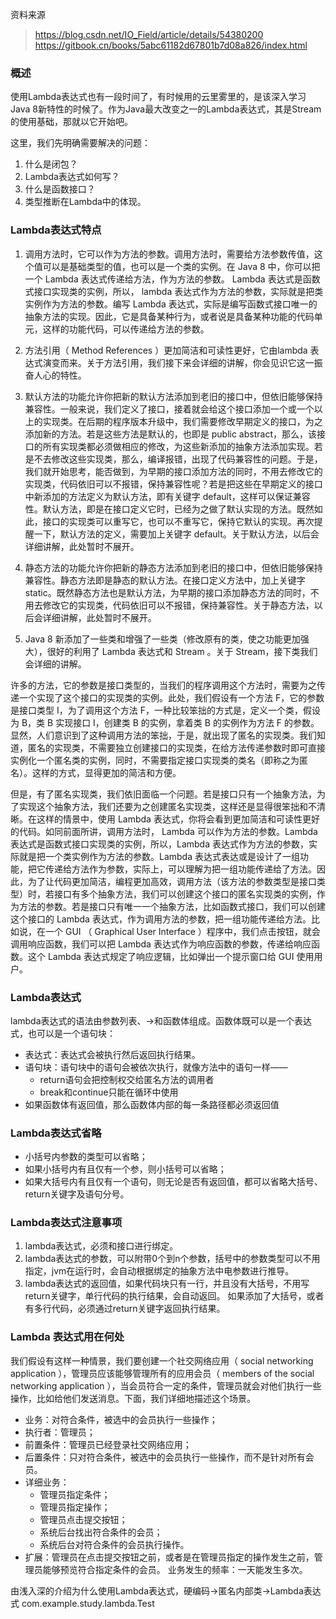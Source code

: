 资料来源
> https://blog.csdn.net/IO_Field/article/details/54380200
> https://gitbook.cn/books/5abc61182d67801b7d08a826/index.html

### 概述
使用Lambda表达式也有一段时间了，有时候用的云里雾里的，是该深入学习Java 8新特性的时候了。作为Java最大改变之一的Lambda表达式，其是Stream的使用基础，那就以它开始吧。

这里，我们先明确需要解决的问题：

1. 什么是闭包？
2. Lambda表达式如何写？
3. 什么是函数接口？
4. 类型推断在Lambda中的体现。
### Lambda表达式特点
1. 调用方法时，它可以作为方法的参数。调用方法时，需要给方法参数传值，这个值可以是基础类型的值，也可以是一个类的实例。在 Java 8 中，你可以把一个 Lambda 表达式传递给方法，作为方法的参数。 Lambda 表达式是函数式接口实现类的实例，所以， lambda 表达式作为方法的参数，实际就是把类实例作为方法的参数。编写 Lambda 表达式，实际是编写函数式接口唯一的抽象方法的实现。因此，它是具备某种行为，或者说是具备某种功能的代码单元，这样的功能代码，可以传递给方法的参数。

2. 方法引用（ Method References ）更加简洁和可读性更好，它由lambda 表达式演变而来。关于方法引用，我们接下来会详细的讲解，你会见识它这一振奋人心的特性。

3. 默认方法的功能允许你把新的默认方法添加到老旧的接口中，但依旧能够保持兼容性。一般来说，我们定义了接口，接着就会给这个接口添加一个或一个以上的实现类。在后期的程序版本升级中，我们需要修改早期定义的接口，为之添加新的方法。若是这些方法是默认的，也即是 public abstract，那么，该接口的所有实现类都必须做相应的修改，为这些新添加的抽象方法添加实现。若是不去修改这些实现类，那么，编译报错，出现了代码兼容性的问题。于是，我们就开始思考，能否做到，为早期的接口添加方法的同时，不用去修改它的实现类，代码依旧可以不报错，保持兼容性呢？若是把这些在早期定义的接口中新添加的方法定义为默认方法，即有关键字 default，这样可以保证兼容性。默认方法，即是在接口定义它时，已经为之做了默认实现的方法。既然如此，接口的实现类可以重写它，也可以不重写它，保持它默认的实现。再次提醒一下，默认方法的定义，需要加上关键字 default。关于默认方法，以后会详细讲解，此处暂时不展开。

4. 静态方法的功能允许你把新的静态方法添加到老旧的接口中，但依旧能够保持兼容性。静态方法即是静态的默认方法。在接口定义方法中，加上关键字 static。既然静态方法也是默认方法，为早期的接口添加静态方法的同时，不用去修改它的实现类，代码依旧可以不报错，保持兼容性。关于静态方法，以后会详细讲解，此处暂时不展开。

5. Java 8 新添加了一些类和增强了一些类（修改原有的类，使之功能更加强大），很好的利用了 Lambda 表达式和 Stream 。关于 Stream，接下类我们会详细的讲解。

许多的方法，它的参数是接口类型的，当我们的程序调用这个方法时，需要为之传递一个实现了这个接口的实现类的实例。此处，我们假设有一个方法 F，它的参数是接口类型 I，为了调用这个方法 F，一种比较笨拙的方式是，定义一个类，假设为 B，类 B 实现接口 I，创建类 B 的实例，拿着类 B 的实例作为方法 F 的参数。显然，人们意识到了这种调用方法的笨拙，于是，就出现了匿名的实现类。我们知道，匿名的实现类，不需要独立创建接口的实现类，在给方法传递参数时即可直接实例化一个匿名类的实例，同时，不需要指定接口实现类的类名（即称之为匿名）。这样的方式，显得更加的简洁和方便。

但是，有了匿名实现类，我们依旧面临一个问题。若是接口只有一个抽象方法，为了实现这个抽象方法，我们还要为之创建匿名实现类，这样还是显得很笨拙和不清晰。在这样的情景中，使用 Lambda 表达式，你将会看到更加简洁和可读性更好的代码。如同前面所讲，调用方法时， Lambda 可以作为方法的参数。Lambda 表达式是函数式接口实现类的实例，所以，Lambda 表达式作为方法的参数，实际就是把一个类实例作为方法的参数。Lambda 表达式表达或是设计了一组功能，把它传递给方法作为参数，实际上，可以理解为把一组功能传递给了方法。因此，为了让代码更加简洁，编程更加高效，调用方法（该方法的参数类型是接口类型）时，若接口有多个抽象方法，我们可以创建这个接口的匿名实现类的实例，作为方法的参数。若是接口只有唯一一个抽象方法，比如函数式接口，我们可以创建这个接口的 Lambda 表达式，作为调用方法的参数，把一组功能传递给方法。比如说，在一个 GUI （ Graphical User Interface ）程序中，我们点击按钮，就会调用响应函数，我们可以把 Lambda 表达式作为响应函数的参数，传递给响应函数。这个 Lambda 表达式规定了响应逻辑，比如弹出一个提示窗口给 GUI 使用用户。
### Lambda表达式
lambda表达式的语法由参数列表、->和函数体组成。函数体既可以是一个表达式，也可以是一个语句块：
* 表达式：表达式会被执行然后返回执行结果。
* 语句块：语句块中的语句会被依次执行，就像方法中的语句一样——
    * return语句会把控制权交给匿名方法的调用者
    * break和continue只能在循环中使用
* 如果函数体有返回值，那么函数体内部的每一条路径都必须返回值

### Lambda表达式省略
*  小括号内参数的类型可以省略；
*  如果小括号内有且仅有一个参，则小括号可以省略；
*  如果大括号内有且仅有一个语句，则无论是否有返回值，都可以省略大括号、return关键字及语句分号。

### Lambda表达式注意事项
1. lambda表达式，必须和接口进行绑定。
2. lambda表达式的参数，可以附带0个到n个参数，括号中的参数类型可以不用指定，jvm在运行时，会自动根据绑定的抽象方法中电参数进行推导。
3. lambda表达式的返回值，如果代码块只有一行，并且没有大括号，不用写return关键字，单行代码的执行结果，会自动返回。
    如果添加了大括号，或者有多行代码，必须通过return关键字返回执行结果。
    
### Lambda 表达式用在何处
我们假设有这样一种情景，我们要创建一个社交网络应用（ social networking application ），管理员应该能够管理所有的应用会员（ members of the social networking application ），当会员符合一定的条件，管理员就会对他们执行一些操作，比如给他们发送消息。下面，我们详细地描述这个场景。

* 业务：对符合条件，被选中的会员执行一些操作；
* 执行者：管理员；
* 前置条件：管理员已经登录社交网络应用；
* 后置条件：只对符合条件，被选中的会员执行一些操作，而不是针对所有会员。
* 详细业务：
    * 管理员指定条件；
    * 管理员指定操作；
    * 管理员点击提交按钮；
    * 系统后台找出符合条件的会员；
    * 系统后台对符合条件的会员执行操作。
* 扩展：管理员在点击提交按钮之前，或者是在管理员指定的操作发生之前，管理员能够预览符合指定条件的会员。
业务发生的频率：一天能发生多次。

由浅入深的介绍为什么使用Lambda表达式，硬编码->匿名内部类->Lambda表达式
com.example.study.lambda.Test